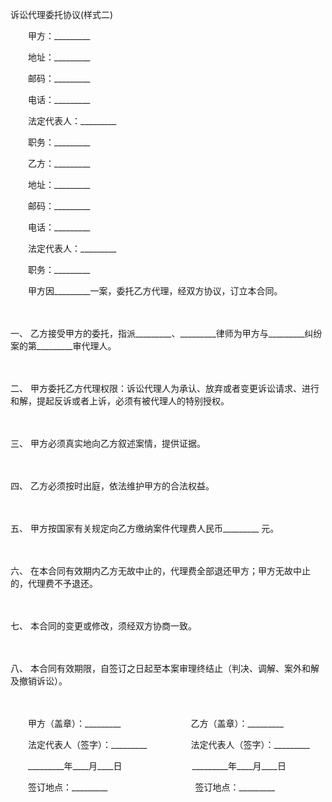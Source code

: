 



诉讼代理委托协议(样式二)



 

　　甲方：_________

　　地址：_________

　　邮码：_________

　　电话：_________

　　法定代表人：_________

　　职务：_________　　

　　乙方：_________

　　地址：_________

　　邮码：_________

　　电话：_________

　　法定代表人：_________

　　职务：_________　　

　　甲方因_________一案，委托乙方代理，经双方协议，订立本合同。

　　

一、
乙方接受甲方的委托，指派_________、_________律师为甲方与_________纠纷案的第_________审代理人。

　　

二、
甲方委托乙方代理权限：诉讼代理人为承认、放弃或者变更诉讼请求、进行和解，提起反诉或者上诉，必须有被代理人的特别授权。

　　

三、
甲方必须真实地向乙方叙述案情，提供证据。

　　

四、
乙方必须按时出庭，依法维护甲方的合法权益。

　　

五、
甲方按国家有关规定向乙方缴纳案件代理费人民币_________ 元。

　　

六、
在本合同有效期内乙方无故中止的，代理费全部退还甲方；甲方无故中止的，代理费不予退还。

　　

七、
本合同的变更或修改，须经双方协商一致。

　　

八、
本合同有效期限，自签订之日起至本案审理终结止（判决、调解、案外和解及撤销诉讼）。　

　　　

　　甲方（盖章）：_________　　　　　　　　乙方（盖章）：_________　　

　　法定代表人（签字）：_________　　　　　法定代表人（签字）：_________

　　_________年____月____日　　　　　　　　_________年____月____日　　

　　签订地点：_________　　　　　　　　　　签订地点：_________